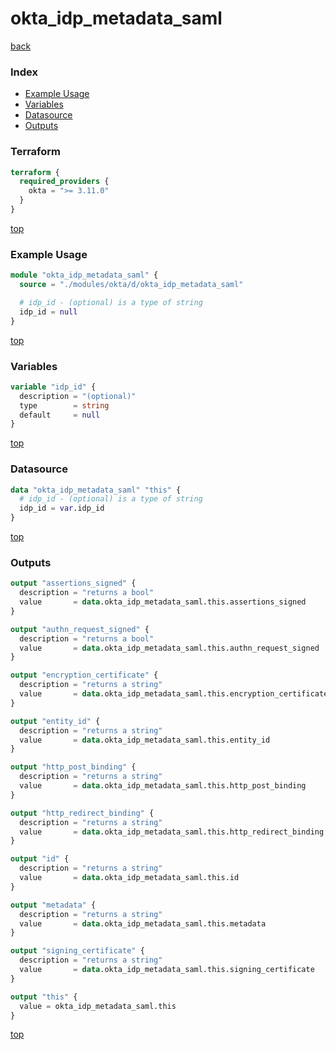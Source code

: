 # okta_idp_metadata_saml

[back](../okta.md)

### Index

- [Example Usage](#example-usage)
- [Variables](#variables)
- [Datasource](#datasource)
- [Outputs](#outputs)

### Terraform

```terraform
terraform {
  required_providers {
    okta = ">= 3.11.0"
  }
}
```

[top](#index)

### Example Usage

```terraform
module "okta_idp_metadata_saml" {
  source = "./modules/okta/d/okta_idp_metadata_saml"

  # idp_id - (optional) is a type of string
  idp_id = null
}
```

[top](#index)

### Variables

```terraform
variable "idp_id" {
  description = "(optional)"
  type        = string
  default     = null
}
```

[top](#index)

### Datasource

```terraform
data "okta_idp_metadata_saml" "this" {
  # idp_id - (optional) is a type of string
  idp_id = var.idp_id
}
```

[top](#index)

### Outputs

```terraform
output "assertions_signed" {
  description = "returns a bool"
  value       = data.okta_idp_metadata_saml.this.assertions_signed
}

output "authn_request_signed" {
  description = "returns a bool"
  value       = data.okta_idp_metadata_saml.this.authn_request_signed
}

output "encryption_certificate" {
  description = "returns a string"
  value       = data.okta_idp_metadata_saml.this.encryption_certificate
}

output "entity_id" {
  description = "returns a string"
  value       = data.okta_idp_metadata_saml.this.entity_id
}

output "http_post_binding" {
  description = "returns a string"
  value       = data.okta_idp_metadata_saml.this.http_post_binding
}

output "http_redirect_binding" {
  description = "returns a string"
  value       = data.okta_idp_metadata_saml.this.http_redirect_binding
}

output "id" {
  description = "returns a string"
  value       = data.okta_idp_metadata_saml.this.id
}

output "metadata" {
  description = "returns a string"
  value       = data.okta_idp_metadata_saml.this.metadata
}

output "signing_certificate" {
  description = "returns a string"
  value       = data.okta_idp_metadata_saml.this.signing_certificate
}

output "this" {
  value = okta_idp_metadata_saml.this
}
```

[top](#index)